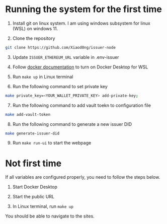 # Running the system for the first time

1. Install git on linux system. I am using windows subsystem for linux (WSL) on windows 11.

2. Clone the repository

```bash
git clone https://github.com/Xiaod0ng/issuer-node
```

3. Update `ISSUER_ETHEREUM_URL` variable in .env-issuer

4. Follow [docker documentation](https://docs.docker.com/desktop/wsl/) to turn on Docker Desktop for WSL

5. Run `make up` in Linux terminal

6. Run the following command to set private key
```bash
make private_key=<YOUR_WALLET_PRIVATE_KEY> add-private-key;
```

7. Run the following command to add vault toekn to configuration file
```bash
make add-vault-token
```

8. Run the following command to generate a new issuer DID
```bash
make generate-issuer-did
```

9. Run `make run-ui` to start the webpage

# Not first time

If all variables are configured properly, you need to follow the steps below.

1. Start Docker Desktop

2. Start the public URL 

3. In Linux terminal, run `make up`

You should be able to navigate to the sites.